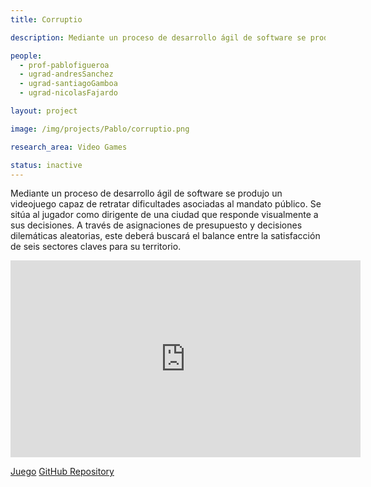 ```yaml
---
title: Corruptio

description: Mediante un proceso de desarrollo ágil de software se produjo un videojuego capaz de retratar dificultades asociadas al mandato público. Se sitúa al jugador como dirigente de una ciudad que responde visualmente a sus decisiones. A través de asignaciones de presupuesto y decisiones dilemáticas aleatorias, este deberá buscará el balance entre la satisfacción de seis sectores claves para su territorio.

people:
  - prof-pablofigueroa
  - ugrad-andresSanchez
  - ugrad-santiagoGamboa
  - ugrad-nicolasFajardo

layout: project

image: /img/projects/Pablo/corruptio.png

research_area: Video Games

status: inactive
---
```


Mediante un proceso de desarrollo ágil de software se produjo un videojuego capaz de retratar dificultades asociadas al mandato público. Se sitúa al jugador como dirigente de una ciudad que responde visualmente a sus decisiones. A través de asignaciones de presupuesto y decisiones dilemáticas aleatorias, este deberá buscará el balance entre la satisfacción de seis sectores claves para su territorio.

<center>
  <iframe width="560" height="315" src="https://www.youtube.com/embed/grDYLl6gy_Y" title="YouTube video player" frameborder="0" allow="accelerometer; autoplay; clipboard-write; encrypted-media; gyroscope; picture-in-picture" allowfullscreen></iframe>
</center>

[Juego](https://paco-democratico-devs.itch.io/corruptio-mvp-2)
[GitHub Repository](https://github.com/nfajardor/corruptio)

